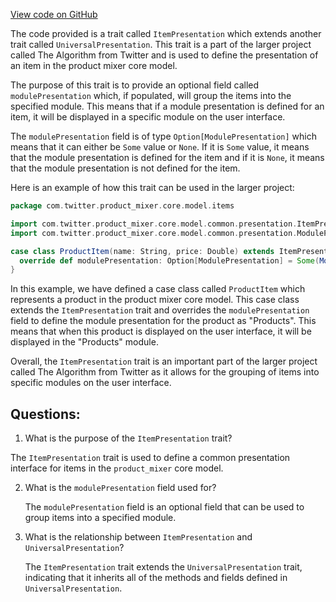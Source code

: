 [View code on GitHub](https://github.com/misbahsy/the-algorithm/product-mixer/core/src/main/scala/com/twitter/product_mixer/core/model/common/presentation/ItemPresentation.scala)

The code provided is a trait called `ItemPresentation` which extends another trait called `UniversalPresentation`. This trait is a part of the larger project called The Algorithm from Twitter and is used to define the presentation of an item in the product mixer core model. 

The purpose of this trait is to provide an optional field called `modulePresentation` which, if populated, will group the items into the specified module. This means that if a module presentation is defined for an item, it will be displayed in a specific module on the user interface. 

The `modulePresentation` field is of type `Option[ModulePresentation]` which means that it can either be `Some` value or `None`. If it is `Some` value, it means that the module presentation is defined for the item and if it is `None`, it means that the module presentation is not defined for the item. 

Here is an example of how this trait can be used in the larger project:

```scala
package com.twitter.product_mixer.core.model.items

import com.twitter.product_mixer.core.model.common.presentation.ItemPresentation
import com.twitter.product_mixer.core.model.common.presentation.ModulePresentation

case class ProductItem(name: String, price: Double) extends ItemPresentation {
  override def modulePresentation: Option[ModulePresentation] = Some(ModulePresentation("Products"))
}
```

In this example, we have defined a case class called `ProductItem` which represents a product in the product mixer core model. This case class extends the `ItemPresentation` trait and overrides the `modulePresentation` field to define the module presentation for the product as "Products". This means that when this product is displayed on the user interface, it will be displayed in the "Products" module. 

Overall, the `ItemPresentation` trait is an important part of the larger project called The Algorithm from Twitter as it allows for the grouping of items into specific modules on the user interface.
## Questions: 
 1. What is the purpose of the `ItemPresentation` trait?
   
   The `ItemPresentation` trait is used to define a common presentation interface for items in the `product_mixer` core model.

2. What is the `modulePresentation` field used for?
   
   The `modulePresentation` field is an optional field that can be used to group items into a specified module.

3. What is the relationship between `ItemPresentation` and `UniversalPresentation`?
   
   The `ItemPresentation` trait extends the `UniversalPresentation` trait, indicating that it inherits all of the methods and fields defined in `UniversalPresentation`.